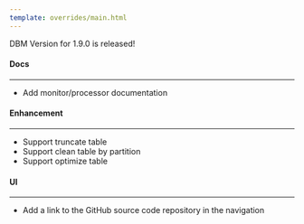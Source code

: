 ```yaml
---
template: overrides/main.html
---
```


DBM Version for 1.9.0 is released!

#### Docs

---

- Add monitor/processor documentation

#### Enhancement

---

- Support truncate table
- Support clean table by partition
- Support optimize table

#### UI

---

- Add a link to the GitHub source code repository in the navigation
